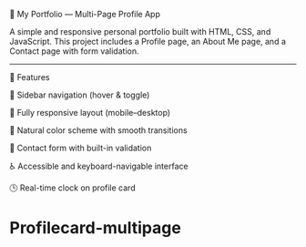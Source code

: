 🌟 My Portfolio — Multi-Page Profile App

A simple and responsive personal portfolio built with HTML, CSS, and JavaScript.
This project includes a Profile page, an About Me page, and a Contact page with form validation.


---

🚀 Features

🧭 Sidebar navigation (hover & toggle)

📱 Fully responsive layout (mobile–desktop)

🎨 Natural color scheme with smooth transitions

📨 Contact form with built-in validation

♿ Accessible and keyboard-navigable interface

🕒 Real-time clock on profile card

# Profilecard-multipage
